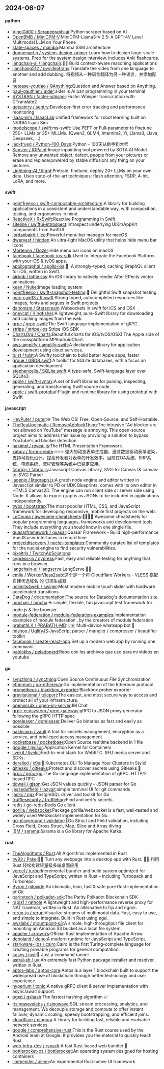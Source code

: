 ## 2024-06-07

#### python
* [VinciGit00 / Scrapegraph-ai](https://github.com/VinciGit00/Scrapegraph-ai):Python scraper based on AI
* [OpenBMB / MiniCPM-V](https://github.com/OpenBMB/MiniCPM-V):MiniCPM-Llama3-V 2.5: A GPT-4V Level Multimodal LLM on Your Phone
* [state-spaces / mamba](https://github.com/state-spaces/mamba):Mamba SSM architecture
* [donnemartin / system-design-primer](https://github.com/donnemartin/system-design-primer):Learn how to design large-scale systems. Prep for the system design interview. Includes Anki flashcards.
* [langchain-ai / langchain](https://github.com/langchain-ai/langchain):🦜🔗 Build context-aware reasoning applications
* [jianchang512 / pyvideotrans](https://github.com/jianchang512/pyvideotrans):Translate the video from one language to another and add dubbing. 将视频从一种语言翻译为另一种语言，并添加配音
* [netease-youdao / QAnything](https://github.com/netease-youdao/QAnything):Question and Answer based on Anything.
* [paul-gauthier / aider](https://github.com/paul-gauthier/aider):aider is AI pair programming in your terminal
* [SYSTRAN / faster-whisper](https://github.com/SYSTRAN/faster-whisper):Faster Whisper transcription with CTranslate2
* [getsentry / sentry](https://github.com/getsentry/sentry):Developer-first error tracking and performance monitoring
* [isaac-sim / IsaacLab](https://github.com/isaac-sim/IsaacLab):Unified framework for robot learning built on NVIDIA Isaac Sim
* [modelscope / swift](https://github.com/modelscope/swift):ms-swift: Use PEFT or Full-parameter to finetune 250+ LLMs or 35+ MLLMs. (Qwen2, GLM4, Internlm2, Yi, Llama3, Llava, Deepseek, ...)
* [jackfrued / Python-100-Days](https://github.com/jackfrued/Python-100-Days):Python - 100天从新手到大师
* [Sanster / IOPaint](https://github.com/Sanster/IOPaint):Image inpainting tool powered by SOTA AI Model. Remove any unwanted object, defect, people from your pictures or erase and replace(powered by stable diffusion) any thing on your pictures.
* [Lightning-AI / litgpt](https://github.com/Lightning-AI/litgpt):Pretrain, finetune, deploy 20+ LLMs on your own data. Uses state-of-the-art techniques: flash attention, FSDP, 4-bit, LoRA, and more.

#### swift
* [pointfreeco / swift-composable-architecture](https://github.com/pointfreeco/swift-composable-architecture):A library for building applications in a consistent and understandable way, with composition, testing, and ergonomics in mind.
* [ReactiveX / RxSwift](https://github.com/ReactiveX/RxSwift):Reactive Programming in Swift
* [siteline / swiftui-introspect](https://github.com/siteline/swiftui-introspect):Introspect underlying UIKit/AppKit components from SwiftUI
* [jordanbaird / Ice](https://github.com/jordanbaird/Ice):Powerful menu bar manager for macOS
* [dwarvesf / hidden](https://github.com/dwarvesf/hidden):An ultra-light MacOS utility that helps hide menu bar icons
* [Mortennn / Dozer](https://github.com/Mortennn/Dozer):Hide menu bar icons on macOS
* [facebook / facebook-ios-sdk](https://github.com/facebook/facebook-ios-sdk):Used to integrate the Facebook Platform with your iOS & tvOS apps.
* [apollographql / apollo-ios](https://github.com/apollographql/apollo-ios):📱  A strongly-typed, caching GraphQL client for iOS, written in Swift.
* [airbnb / lottie-ios](https://github.com/airbnb/lottie-ios):An iOS library to natively render After Effects vector animations
* [kean / Nuke](https://github.com/kean/Nuke):Image loading system
* [pointfreeco / swift-snapshot-testing](https://github.com/pointfreeco/swift-snapshot-testing):📸 Delightful Swift snapshot testing.
* [mac-cain13 / R.swift](https://github.com/mac-cain13/R.swift):Strong typed, autocompleted resources like images, fonts and segues in Swift projects
* [daltoniam / Starscream](https://github.com/daltoniam/Starscream):Websockets in swift for iOS and OSX
* [onevcat / Kingfisher](https://github.com/onevcat/Kingfisher):A lightweight, pure-Swift library for downloading and caching images from the web.
* [grpc / grpc-swift](https://github.com/grpc/grpc-swift):The Swift language implementation of gRPC.
* [stripe / stripe-ios](https://github.com/stripe/stripe-ios):Stripe iOS SDK
* [ChartsOrg / Charts](https://github.com/ChartsOrg/Charts):Beautiful charts for iOS/tvOS/OSX! The Apple side of the crossplatform MPAndroidChart.
* [aws-amplify / amplify-swift](https://github.com/aws-amplify/amplify-swift):A declarative library for application development using cloud services.
* [tuist / tuist](https://github.com/tuist/tuist):A Swifty toolchain to build better Apple apps, faster
* [groue / GRDB.swift](https://github.com/groue/GRDB.swift):A toolkit for SQLite databases, with a focus on application development
* [stephencelis / SQLite.swift](https://github.com/stephencelis/SQLite.swift):A type-safe, Swift-language layer over SQLite3.
* [apple / swift-syntax](https://github.com/apple/swift-syntax):A set of Swift libraries for parsing, inspecting, generating, and transforming Swift source code.
* [apple / swift-protobuf](https://github.com/apple/swift-protobuf):Plugin and runtime library for using protobuf with Swift

#### javascript
* [HeyPuter / puter](https://github.com/HeyPuter/puter):🌐 The Web OS! Free, Open-Source, and Self-Hostable.
* [TheRealJoelmatic / RemoveAdblockThing](https://github.com/TheRealJoelmatic/RemoveAdblockThing):The intrusive "Ad blocker are not allowed on YouTube" message is annoying. This open-source project aims to address this issue by providing a solution to bypass YouTube's ad blocker detection
* [hakimel / reveal.js](https://github.com/hakimel/reveal.js):The HTML Presentation Framework
* [xaboy / form-create](https://github.com/xaboy/form-create):🔥🔥🔥 强大的动态表单生成器，通过数据驱动表单渲染，支持可视化设计。提高开发者对表单的开发效率。目前在OA系统、ERP系统、电商系统、流程管理等系统中已稳定应用。
* [fabricjs / fabric.js](https://github.com/fabricjs/fabric.js):Javascript Canvas Library, SVG-to-Canvas (& canvas-to-SVG) Parser
* [jagenjo / litegraph.js](https://github.com/jagenjo/litegraph.js):A graph node engine and editor written in Javascript similar to PD or UDK Blueprints, comes with its own editor in HTML5 Canvas2D. The engine can run client side or server side using Node. It allows to export graphs as JSONs to be included in applications independently.
* [twbs / bootstrap](https://github.com/twbs/bootstrap):The most popular HTML, CSS, and JavaScript framework for developing responsive, mobile first projects on the web.
* [LeCoupa / awesome-cheatsheets](https://github.com/LeCoupa/awesome-cheatsheets):👩‍💻👨‍💻 Awesome cheatsheets for popular programming languages, frameworks and development tools. They include everything you should know in one single file.
* [quasarframework / quasar](https://github.com/quasarframework/quasar):Quasar Framework - Build high-performance VueJS user interfaces in record time
* [projectdiscovery / nuclei-templates](https://github.com/projectdiscovery/nuclei-templates):Community curated list of templates for the nuclei engine to find security vulnerabilities.
* [pixeltris / TwitchAdSolutions](https://github.com/pixeltris/TwitchAdSolutions):
* [cypress-io / cypress](https://github.com/cypress-io/cypress):Fast, easy and reliable testing for anything that runs in a browser.
* [langchain-ai / langserve](https://github.com/langchain-ai/langserve):LangServe 🦜️🏓
* [cmliu / WorkerVless2sub](https://github.com/cmliu/WorkerVless2sub):这个是一个将 Cloudflare Workers - VLESS 搭配 自建优选域名 的 订阅生成器
* [nolimits4web / swiper](https://github.com/nolimits4web/swiper):Most modern mobile touch slider with hardware accelerated transitions
* [DataDog / documentation](https://github.com/DataDog/documentation):The source for Datadog's documentation site.
* [mochajs / mocha](https://github.com/mochajs/mocha):☕️ simple, flexible, fun javascript test framework for node.js & the browser
* [module-federation / module-federation-examples](https://github.com/module-federation/module-federation-examples):Implementation examples of module federation , by the creators of module federation
* [prabathLK / PRABATH-MD](https://github.com/prabathLK/PRABATH-MD):🇱🇰 Multi-device whatsapp bot 🎉
* [mishoo / UglifyJS](https://github.com/mishoo/UglifyJS):JavaScript parser / mangler / compressor / beautifier toolkit
* [facebook / create-react-app](https://github.com/facebook/create-react-app):Set up a modern web app by running one command.
* [pablokbs / peladonerd](https://github.com/pablokbs/peladonerd):Repo con los archivos que uso para mi videos en youtube

#### go
* [syncthing / syncthing](https://github.com/syncthing/syncthing):Open Source Continuous File Synchronization
* [ethereum / go-ethereum](https://github.com/ethereum/go-ethereum):Go implementation of the Ethereum protocol
* [prometheus / blackbox_exporter](https://github.com/prometheus/blackbox_exporter):Blackbox prober exporter
* [gravitational / teleport](https://github.com/gravitational/teleport):The easiest, and most secure way to access and protect all of your infrastructure.
* [openimsdk / open-im-server](https://github.com/openimsdk/open-im-server):IM Chat
* [grpc-ecosystem / grpc-gateway](https://github.com/grpc-ecosystem/grpc-gateway):gRPC to JSON proxy generator following the gRPC HTTP spec
* [goreleaser / goreleaser](https://github.com/goreleaser/goreleaser):Deliver Go binaries as fast and easily as possible
* [hashicorp / vault](https://github.com/hashicorp/vault):A tool for secrets management, encryption as a service, and privileged access management
* [pocketbase / pocketbase](https://github.com/pocketbase/pocketbase):Open Source realtime backend in 1 file
* [google / gvisor](https://github.com/google/gvisor):Application Kernel for Containers
* [livekit / livekit](https://github.com/livekit/livekit):End-to-end stack for WebRTC. SFU media server and SDKs.
* [derailed / k9s](https://github.com/derailed/k9s):🐶 Kubernetes CLI To Manage Your Clusters In Style!
* [gitleaks / gitleaks](https://github.com/gitleaks/gitleaks):Protect and discover secrets using Gitleaks 🔑
* [grpc / grpc-go](https://github.com/grpc/grpc-go):The Go language implementation of gRPC. HTTP/2 based RPC
* [tidwall / gjson](https://github.com/tidwall/gjson):Get JSON values quickly - JSON parser for Go
* [jesseduffield / lazygit](https://github.com/jesseduffield/lazygit):simple terminal UI for git commands
* [jackc / pgx](https://github.com/jackc/pgx):PostgreSQL driver and toolkit for Go
* [trufflesecurity / trufflehog](https://github.com/trufflesecurity/trufflehog):Find and verify secrets
* [redis / go-redis](https://github.com/redis/go-redis):Redis Go client
* [gorilla / websocket](https://github.com/gorilla/websocket):Package gorilla/websocket is a fast, well-tested and widely used WebSocket implementation for Go.
* [go-playground / validator](https://github.com/go-playground/validator):💯Go Struct and Field validation, including Cross Field, Cross Struct, Map, Slice and Array diving
* [IBM / sarama](https://github.com/IBM/sarama):Sarama is a Go library for Apache Kafka.

#### rust
* [TheAlgorithms / Rust](https://github.com/TheAlgorithms/Rust):All Algorithms implemented in Rust
* [tw93 / Pake](https://github.com/tw93/Pake):🤱🏻 Turn any webpage into a desktop app with Rust. 🤱🏻 利用 Rust 轻松构建轻量级多端桌面应用
* [vercel / turbo](https://github.com/vercel/turbo):Incremental bundler and build system optimized for JavaScript and TypeScript, written in Rust – including Turbopack and Turborepo.
* [Byron / gitoxide](https://github.com/Byron/gitoxide):An idiomatic, lean, fast & safe pure Rust implementation of Git
* [paritytech / polkadot-sdk](https://github.com/paritytech/polkadot-sdk):The Parity Polkadot Blockchain SDK
* [rapiz1 / rathole](https://github.com/rapiz1/rathole):A lightweight and high-performance reverse proxy for NAT traversal, written in Rust. An alternative to frp and ngrok.
* [rerun-io / rerun](https://github.com/rerun-io/rerun):Visualize streams of multimodal data. Fast, easy to use, and simple to integrate. Built in Rust using egui.
* [awslabs / mountpoint-s3](https://github.com/awslabs/mountpoint-s3):A simple, high-throughput file client for mounting an Amazon S3 bucket as a local file system.
* [apache / arrow-rs](https://github.com/apache/arrow-rs):Official Rust implementation of Apache Arrow
* [denoland / deno](https://github.com/denoland/deno):A modern runtime for JavaScript and TypeScript.
* [starkware-libs / cairo](https://github.com/starkware-libs/cairo):Cairo is the first Turing-complete language for creating provable programs for general computation.
* [casey / just](https://github.com/casey/just):🤖 Just a command runner
* [astral-sh / uv](https://github.com/astral-sh/uv):An extremely fast Python package installer and resolver, written in Rust.
* [aptos-labs / aptos-core](https://github.com/aptos-labs/aptos-core):Aptos is a layer 1 blockchain built to support the widespread use of blockchain through better technology and user experience.
* [hyperium / tonic](https://github.com/hyperium/tonic):A native gRPC client & server implementation with async/await support.
* [ogxd / gxhash](https://github.com/ogxd/gxhash):The fastest hashing algorithm 📈
* [risingwavelabs / risingwave](https://github.com/risingwavelabs/risingwave):SQL stream processing, analytics, and management. We decouple storage and compute to offer instant failover, dynamic scaling, speedy bootstrapping, and efficient joins.
* [cloudflare / pingora](https://github.com/cloudflare/pingora):A library for building fast, reliable and evolvable network services.
* [google / comprehensive-rust](https://github.com/google/comprehensive-rust):This is the Rust course used by the Android team at Google. It provides you the material to quickly teach Rust.
* [web-infra-dev / rspack](https://github.com/web-infra-dev/rspack):A fast Rust-based web bundler 🦀️
* [bottlerocket-os / bottlerocket](https://github.com/bottlerocket-os/bottlerocket):An operating system designed for hosting containers
* [linebender / xilem](https://github.com/linebender/xilem):An experimental Rust native UI framework
